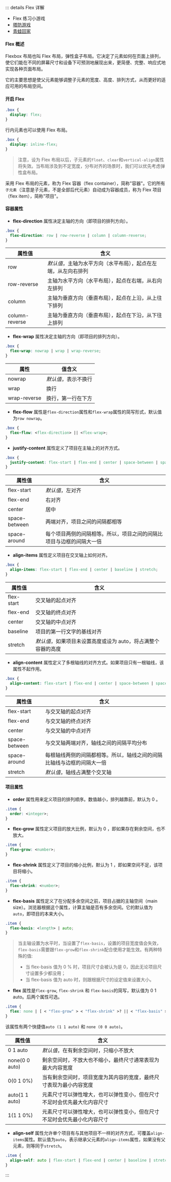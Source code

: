 ::: details Flex 详解

- Flex 练习小游戏
- [塔防游戏](http://www.flexboxdefense.com/)
- [青蛙回家](https://flexboxfroggy.com/)

#### Flex 概述

Flexbox 布局也叫 Flex 布局，弹性盒子布局。它决定了元素如何在页面上排列，使它们能在不同的屏幕尺寸和设备下可预测地展现出来，更简便、完整、响应式地实现各种页面布局。

它的主要思想是使父元素能够调整子元素的宽度、高度、排列方式，从而更好的适应可用的布局空间。

#### 开启 Flex

```css
.box {
  display: flex;
}
```

行内元素也可以使用 Flex 布局。

```css
.box {
  display: inline-flex;
}
```

> 注意，设为 Flex 布局以后，子元素的`float`、`clear`和`vertical-align`属性将失效。当布局涉及到不定宽度，分布对⻬的场景时，我们可以优先考虑弹性盒布局。

采用 Flex 布局的元素，称为 Flex 容器（flex container），简称"容器"。它的所有 `子元素`（注意是子元素，不是全部后代元素）自动成为容器成员，称为 Flex 项目（flex item），简称"项目"。

#### 容器属性

- **flex-direction** 属性决定主轴的方向（即项目的排列方向）。

```css
.box {
  flex-direction: row | row-reverse | column | column-reverse;
}
```

| 属性值         | 含义                                                           |
| -------------- | -------------------------------------------------------------- |
| row            | _默认值_，主轴为水平方向（水平布局），起点在左端，从左向右排列 |
| row-reverse    | 主轴为水平方向（水平布局），起点在右端，从右向左排列           |
| column         | 主轴为垂直方向（垂直布局），起点在上沿，从上往下排列           |
| column-reverse | 主轴为垂直方向（垂直布局），起点在下沿，从下往上排列           |

- **flex-wrap** 属性决定主轴的方向（即项目的排列方向）。

```css
.box {
  flex-wrap: nowrap | wrap | wrap-reverse;
}
```

| 属性         | 值含义               |
| ------------ | -------------------- |
| nowrap       | _默认值_，表示不换行 |
| wrap         | 换行                 |
| wrap-reverse | 换行，第一行在下方   |

- **flex-flow** 属性是`flex-direction`属性和`flex-wrap`属性的简写形式，默认值为`row nowrap`。

```css
.box {
  flex-flow: <flex-direction> || <flex-wrap>;
}
```

- **justify-content** 属性定义了项目在主轴上的对齐方式。

```css
.box {
  justify-content: flex-start | flex-end | center | space-between | space-around;
}
```

| 属性值        | 含义                                                                 |
| ------------- | -------------------------------------------------------------------- |
| flex-start    | _默认值_，左对齐                                                     |
| flex-end      | 右对齐                                                               |
| center        | 居中                                                                 |
| space-between | 两端对齐，项目之间的间隔都相等                                       |
| space-around  | 每个项目两侧的间隔相等。所以，项目之间的间隔比项目与边框的间隔大一倍 |

- **align-items** 属性定义项目在交叉轴上如何对齐。

```css
.box {
  align-items: flex-start | flex-end | center | baseline | stretch;
}
```

| 属性值     | 含义                                                          |
| ---------- | ------------------------------------------------------------- |
| flex-start | 交叉轴的起点对齐                                              |
| flex-end   | 交叉轴的终点对齐                                              |
| center     | 交叉轴的中点对齐                                              |
| baseline   | 项目的第一行文字的基线对齐                                    |
| stretch    | _默认值_，如果项目未设置高度或设为 auto，将占满整个容器的高度 |

- **align-content** 属性定义了多根轴线的对齐方式。如果项目只有一根轴线，该属性不起作用。

```css
.box {
  align-content: flex-start | flex-end | center | space-between | space-around | stretch;
}
```

| 属性值        | 含义                                                                   |
| ------------- | ---------------------------------------------------------------------- |
| flex-start    | 与交叉轴的起点对齐                                                     |
| flex-end      | 与交叉轴的终点对齐                                                     |
| center        | 与交叉轴的中点对齐                                                     |
| space-between | 与交叉轴两端对齐，轴线之间的间隔平均分布                               |
| space-around  | 每根轴线两侧的间隔都相等。所以，轴线之间的间隔比轴线与边框的间隔大一倍 |
| stretch       | _默认值_，轴线占满整个交叉轴                                           |

#### 项目属性

- **order** 属性用来定义项目的排列顺序。数值越小，排列越靠前，默认为 0 。

```css
.item {
  order: <integer>;
}
```

- **flex-grow** 属性定义项目的放大比例，默认为 0 ，即如果存在剩余空间，也不放大。

```css
.item {
  flex-grow: <number>;
}
```

- **flex-shrink** 属性定义了项目的缩小比例，默认为 1 ，即如果空间不足，该项目将缩小。

```css
.item {
  flex-shrink: <number>;
}
```

- **flex-basis** 属性定义了在分配多余空间之前，项目占据的主轴空间（main size）。浏览器根据这个属性，计算主轴是否有多余空间。它的默认值为`auto`，即项目的本来大小。

```css
.item {
  flex-basis: <length> | auto;
}
```

> 当主轴设置为水平时，当设置了`flex-basis`，设置的项目宽度值会失效，`flex-basis`需要跟`flex-grow`和`flex-shrink`配合使用才能生效。有两种特殊的值:
>
> - 当 flex-basis 值为 0 % 时，项目尺寸会被认为是 0，因此无论项目尺寸设置多少都没用；
> - 当 flex-basis 值为 auto 时，则跟根据尺寸的设定值来设置大小。

- **flex** 属性是`flex-grow`, `flex-shrink` 和 `flex-basis`的简写，默认值为 0 1 auto。后两个属性可选。

```css
.item {
  flex: none | [ < "flex-grow" > < "flex-shrink" >? || < "flex-basis" >];
}
```

该属性有两个快捷值`auto (1 1 auto)` 和 `none (0 0 auto)`。

| 属性值         | 含义                                                                     |
| -------------- | ------------------------------------------------------------------------ |
| 0 1 auto       | _默认值_，在有剩余空间时，只缩小不放大                                   |
| none(0 0 auto) | 剩余空间时，不放大也不缩小，最终尺寸通常表现为最大内容宽度               |
| 0(0 1 0%)      | 当有剩余空间时，项目宽度为其内容的宽度，最终尺寸表现为最小内容宽度       |
| auto(1 1 auto) | 元素尺寸可以弹性增大，也可以弹性变小，但在尺寸不足时会优先最大化内容尺寸 |
| 1(1 1 0%)      | 元素尺寸可以弹性增大，也可以弹性变小，但在尺寸不足时会优先最小化内容尺寸 |

- **align-self** 属性允许单个项目有与其他项目不一样的对齐方式，可覆盖`align-items`属性。默认值为`auto`，表示继承父元素的`align-items`属性，如果没有父元素，则等同于`stretch`。

```css
.item {
  align-self: auto | flex-start | flex-end | center | baseline | stretch;
}
```

:::
